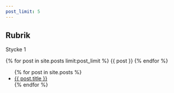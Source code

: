 ```yaml
---
post_limit: 5
---
```


## Rubrik

Stycke 1


{% for post in site.posts limit:post_limit %}
	{{ post }}
{% endfor %}


<ul>
  {% for post in site.posts %}
    <li>
      <a href="{{ post.url }}">{{ post.title }}</a>
    </li>
  {% endfor %}
</ul>
